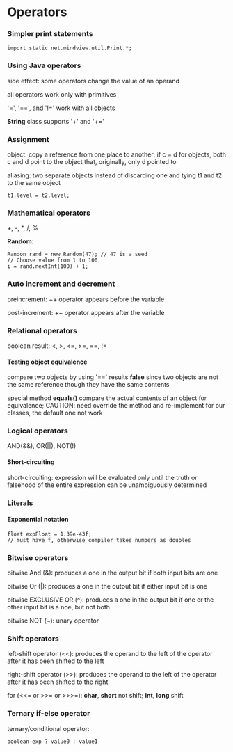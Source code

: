 # Operators

### Simpler print statements

```
import static net.mindview.util.Print.*;
```

### Using Java operators

side effect: some operators change the value of an operand

all operators work only with primitives

'=', '==', and '!=' work with all objects

__String__ class supports '+' and '+='

### Assignment

object: copy a reference from one place to another; if c = d for objects, both c and d point to the object that, originally, only d pointed to

aliasing: two separate objects instead of discarding one and tying t1 and t2 to the same object
```
t1.level = t2.level;
```

### Mathematical operators

+, -, *, /, %

__Random__:
```
Randon rand = new Random(47); // 47 is a seed
// Choose value from 1 to 100
i = rand.nextInt(100) + 1;
```

### Auto increment and decrement

preincrement: ++ operator appears before the variable

post-increment: ++ operator appears after the variable

### Relational operators

boolean result: <, >, <=, >=, ==, !=

#### Testing object equivalence

compare two objects by using '==' results __false__ since two objects are not the same reference though they have the same contents

special method __equals()__ compare the actual contents of an object for equivalence; CAUTION: need override the method and re-implement for our classes, the default one not work

### Logical operators

AND(&&), OR(||), NOT(!)

#### Short-circuiting

short-circuiting: expression will be evaluated only until the truth or falsehood of the entire expression can be unambiguously determined

### Literals

#### Exponential notation

```
float expFloat = 1.39e-43f;
// must have f, otherwise compiler takes numbers as doubles

```

### Bitwise operators

bitwise And (&): produces a one in the output bit if both input bits are one

bitwise Or (|): produces a one in the output bit if either input bit is one

bitwise EXCLUSIVE OR (^): produces a one in the output bit if one or the other input bit is a noe, but not both

bitwise NOT (~): unary operator

### Shift operators

left-shift operator (<<): produces the operand to the left of the operator after it has been shifted to the left

right-shift operator (>>): produces the operand to the left of the operator after it has been shifted to the right

for (<<= or >>= or >>>=): __char__, __short__ not shift; __int__, __long__ shift

### Ternary if-else operator

ternary/conditional operator:
```
boolean-exp ? value0 : value1
```
